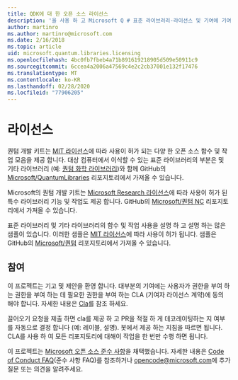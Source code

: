 ```yaml
---
title: QDK에 대 한 오픈 소스 라이선스
description: '을 사용 하 고 Microsoft Q # 표준 라이브러리-라이선스 및 기여에 기여 하는 라이선스에 대해 알아봅니다.'
author: martinro
ms.author: martinro@microsoft.com
ms.date: 2/16/2018
ms.topic: article
uid: microsoft.quantum.libraries.licensing
ms.openlocfilehash: 4bc0fb7fbeb4a71b891619218905d509e50911c9
ms.sourcegitcommit: 6ccea4a2006a47569c4e2c2cb37001e132f17476
ms.translationtype: MT
ms.contentlocale: ko-KR
ms.lasthandoff: 02/28/2020
ms.locfileid: "77906205"
---
```

# <a name="licensing"></a>라이선스 #

퀀텀 개발 키트는 [MIT 라이선스](https://github.com/Microsoft/Quantum/blob/master/LICENSE.txt)에 따라 사용이 허가 되는 다양 한 오픈 소스 함수 및 작업 모음을 제공 합니다.
대상 컴퓨터에서 이식할 수 있는 표준 라이브러리의 부분은 및 기타 라이브러리 (예: [퀀텀 화학 라이브러리](xref:microsoft.quantum.chemistry.concepts.intro))와 함께 GitHub의 [Microsoft/QuantumLibraries](https://github.com/Microsoft/QuantumLibraries) 리포지토리에서 가져올 수 있습니다.

Microsoft의 퀀텀 개발 키트는 [Microsoft Research 라이선스](https://github.com/Microsoft/Quantum-NC/blob/master/LICENSE)에 따라 사용이 허가 된 특수 라이브러리 기능 및 작업도 제공 합니다.
GitHub의 [Microsoft/퀀텀 NC](https://github.com/microsoft/quantum-nc) 리포지토리에서 가져올 수 있습니다.

표준 라이브러리 및 기타 라이브러리의 함수 및 작업 사용을 설명 하 고 설명 하는 많은 샘플이 있습니다.
이러한 샘플은 [MIT 라이선스](https://github.com/Microsoft/Quantum/blob/master/LICENSE.txt)에 따라 사용이 허가 됩니다.
샘플은 GitHub의 [Microsoft/퀀텀](https://github.com/Microsoft/Quantum) 리포지토리에서 가져올 수 있습니다.

## <a name="contributing"></a>참여 ##

이 프로젝트는 기고 및 제안을 환영 합니다.
대부분의 기여에는 사용자가 권한을 부여 하는 권한을 부여 하는 데 필요한 권한을 부여 하는 CLA (기여자 라이선스 계약)에 동의 해야 합니다. 자세한 내용은 [Cla](https://cla.microsoft.com)를 참조 하세요.

끌어오기 요청을 제출 하면 cla를 제공 하 고 PR을 적절 하 게 데코레이팅하는 지 여부를 자동으로 결정 합니다 (예: 레이블, 설명). 봇에서 제공 하는 지침을 따르면 됩니다. CLA를 사용 하 여 모든 리포지토리에 대해이 작업을 한 번만 수행 하면 됩니다.

이 프로젝트는 [Microsoft 오픈 소스 준수 사항](https://opensource.microsoft.com/codeofconduct/)을 채택했습니다.
자세한 내용은 [Code of Conduct FAQ](https://opensource.microsoft.com/codeofconduct/faq/)(준수 사항 FAQ)를 참조하거나 [opencode@microsoft.com](mailto:opencode@microsoft.com)에 추가 질문 또는 의견을 알려주세요.
